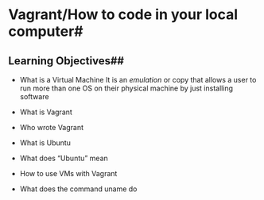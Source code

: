 # Vagrant/How to code in your local computer#

## Learning Objectives##

* What is a Virtual Machine 
   It is an *emulation* or copy that allows a user to run more than one OS on their physical
machine by just installing software

* What is Vagrant

* Who wrote Vagrant

* What is Ubuntu

* What does “Ubuntu” mean

* How to use VMs with Vagrant

* What does the command uname do
